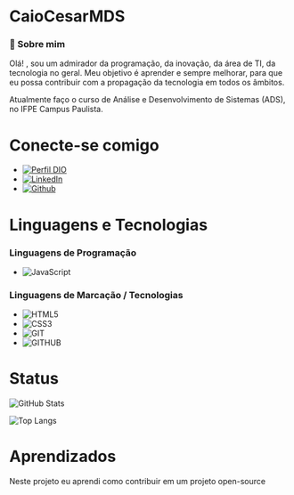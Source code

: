 
# CaioCesarMDS


### 🚀 Sobre mim

Olá! , sou um admirador da programação, da inovação, da área de TI, da tecnologia no geral. Meu objetivo é aprender e sempre melhorar, para que eu possa contribuir com a propagação da tecnologia em todos os âmbitos.

Atualmente faço o curso de Análise e Desenvolvimento de Sistemas (ADS), no IFPE Campus Paulista.

# Conecte-se comigo

 * [![Perfil DIO](https://img.shields.io/badge/-Meu%20Perfil%20na%20DIO-30A3DC?style=for-the-badge)](https://web.dio.me/users/caiocesarsts)
 * [![LinkedIn](https://img.shields.io/badge/LinkedIn-000?style=for-the-badge&logo=linkedin&logoColor=0E76A8)](https://www.linkedin.com/in/caio-cesar-aa935425a/)
 * [![Github](https://img.shields.io/badge/Github-000?style=for-the-badge&logo=Github&logoColor=00000)](https://www.github.com/CaioCesarMDS)

# Linguagens e Tecnologias

### Linguagens de Programação
 * ![JavaScript](https://img.shields.io/badge/JavaScript-000?style=for-the-badge&logo=javascript)

 ### Linguagens de Marcação / Tecnologias
 * ![HTML5](https://img.shields.io/badge/HTML5-000?style=for-the-badge&logo=html5)
 * ![CSS3](https://img.shields.io/badge/CSS3-000?style=for-the-badge&logo=css3&logoColor=264CE4)
 * ![GIT](https://img.shields.io/badge/git-000?style=for-the-badge&logo=git)
 * ![GITHUB](https://img.shields.io/badge/github-000?style=for-the-badge&logo=github)


# Status

![GitHub Stats](https://github-readme-stats.vercel.app/api?username=CaioCesarMDS&theme=transparent&bg_color=000&border_color=30A3DC&show_icons=true&icon_color=30A3DC&title_color=E94D5F&text_color=FFF)

![Top Langs](https://github-readme-stats-git-masterrstaa-rickstaa.vercel.app/api/top-langs/?username=CaioCesarMDS&bg_color=000&border_color=30A3DC&title_color=E94D5F&text_color=FFF)

# Aprendizados

Neste projeto eu aprendi como contribuir em um projeto open-source

